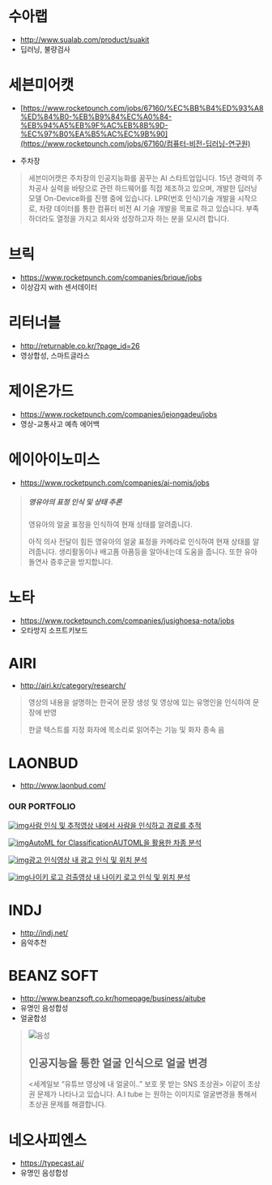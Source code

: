 # 수아랩

* http://www.sualab.com/product/suakit
* 딥러닝, 불량검사



# 세븐미어캣

* [https://www.rocketpunch.com/jobs/67160/%EC%BB%B4%ED%93%A8%ED%84%B0-%EB%B9%84%EC%A0%84-%EB%94%A5%EB%9F%AC%EB%8B%9D-%EC%97%B0%EA%B5%AC%EC%9B%90](https://www.rocketpunch.com/jobs/67160/컴퓨터-비전-딥러닝-연구원)

* 주차장

>세븐미어캣은 주차장의 인공지능화를 꿈꾸는 AI 스타트업입니다. 15년 경력의 주차공사 실력을 바탕으로 관련 하드웨어를 직접 제조하고 있으며, 개발한 딥러닝 모델 On-Device화를 진행 중에 있습니다. LPR(번호 인식)기술 개발을 시작으로, 차량 데이터를 통한 컴퓨터 비전 AI 기술 개발을 목표로 하고 있습니다. 부족하더라도 열정을 가지고 회사와 성장하고자 하는 분을 모시려 합니다.



# 브릭

* https://www.rocketpunch.com/companies/brique/jobs
* 이상감지 with 센서데이터



# 리터너블

* http://returnable.co.kr/?page_id=26
* 영상합성, 스마트글라스



# 제이온가드

* https://www.rocketpunch.com/companies/jeiongadeu/jobs
* 영상-교통사고 예측 에어백



# 에이아이노미스

* https://www.rocketpunch.com/companies/ai-nomis/jobs

>##### 영유아의 표정 인식 및 상태 추론
>
>영유아의 얼굴 표정을 인식하여 현재 상태를 알려줍니다.
>
>
>
>아직 의사 전달이 힘든 영유아의 얼굴 표정을 카메라로 인식하여 현재 상태를 알려줍니다. 생리활동이나 배고픔 아픔등을 알아내는데 도움을 줍니다.
>또한 유아 돌연사 증후군을 방지합니다.



# 노타

* https://www.rocketpunch.com/companies/jusighoesa-nota/jobs
* 오타방지 소프트키보드



# AIRI

* http://airi.kr/category/research/

>영상의 내용을 설명하는 한국어 문장 생성 및 영상에 있는 유명인을 인식하여 문장에 반영
>
>한글 텍스트를 지정 화자에 목소리로 읽어주는 기능 및 화자 종속 음



# LAONBUD

* http://www.laonbud.com/

### OUR PORTFOLIO

[![img](git_images/0.jpg)사람 인식 및 추적영상 내에서 사람을 인식하고 경로를 추적](https://youtu.be/Dm8K5wm_StE)



[![img](git_images/0-1582247782424.jpg)AutoML for ClassificationAUTOML을 활용한 차종 분석](https://youtu.be/coDqrm-ZR3A)

[![img](git_images/0-1582247782428.jpg)광고 인식영상 내 광고 인식 및 위치 분석](https://youtu.be/6gjbGGwVR2U)

[![img](git_images/0-1582247782431.jpg)나이키 로고 검출영상 내 나이키 로고 인식 및 위치 분석](https://youtu.be/Jv8gnMQCEKU)



# INDJ

* http://indj.net/
* 음악추천



# BEANZ SOFT

* http://www.beanzsoft.co.kr/homepage/business/aitube
* 유명인 음성합성
* 얼굴합성

> ![음성](git_images/icon2-1582258923752.png)
>
> ## 인공지능을 통한 얼굴 인식으로 얼굴 변경
>
> <세계일보 “유튜브 영상에 내 얼굴이..” 보호 못 받는 SNS 초상권> 이같이 초상권 문제가 나타나고 있습니다.
> A.I tube 는 원하는 이미지로 얼굴변경을 통해서 초상권 문제를 해결합니다.



# 네오사피엔스

* https://typecast.ai/
* 유명인 음성합성